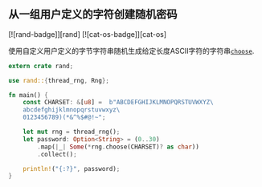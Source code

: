 
## 从一组用户定义的字符创建随机密码

[![rand-badge]][rand] [![cat-os-badge]][cat-os]

使用自定义用户定义的字节字符串随机生成给定长度ASCII字符的字符串[`choose`].

```rust
extern crate rand;

use rand::{thread_rng, Rng};

fn main() {
    const CHARSET: &[u8] =  b"ABCDEFGHIJKLMNOPQRSTUVWXYZ\
    abcdefghijklmnopqrstuvwxyz\
    0123456789)(*&^%$#@!~";

    let mut rng = thread_rng();
    let password: Option<String> = (0..30)
        .map(|_| Some(*rng.choose(CHARSET)? as char))
        .collect();

    println!("{:?}", password);
}
```

[`choose`]: https://docs.rs/rand/*/rand/trait.Rng.html#method.choose
